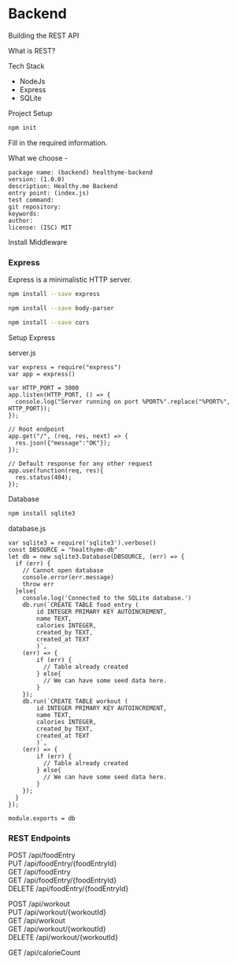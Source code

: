 # Backend 

Building the REST API

What is REST?

Tech Stack

- NodeJs
- Express
- SQLite

Project Setup

```bash
npm init
```

Fill in the required information.

What we choose - 

```
package name: (backend) healthyme-backend
version: (1.0.0)
description: Healthy.me Backend
entry point: (index.js)
test command:
git repository:
keywords:
author:
license: (ISC) MIT
```

Install Middleware


### Express
Express is a minimalistic HTTP server.

```bash
npm install --save express
```

```bash
npm install --save body-parser
```

```bash
npm install --save cors
```

Setup Express 

server.js
```
var express = require("express")
var app = express()

var HTTP_PORT = 3000 
app.listen(HTTP_PORT, () => {
  console.log("Server running on port %PORT%".replace("%PORT%", HTTP_PORT));
});

// Root endpoint
app.get("/", (req, res, next) => {
  res.json({"message":"OK"});
});

// Default response for any other request
app.use(function(req, res){
  res.status(404);
});
```

Database

```bash
npm install sqlite3
```

database.js
```
var sqlite3 = require('sqlite3').verbose()
const DBSOURCE = "healthyme-db"
let db = new sqlite3.Database(DBSOURCE, (err) => {
  if (err) {
    // Cannot open database
    console.error(err.message)
    throw err
  }else{
    console.log('Connected to the SQLite database.')
    db.run(`CREATE TABLE food_entry (
        id INTEGER PRIMARY KEY AUTOINCREMENT,
        name TEXT, 
        calories INTEGER,
        created_by TEXT,
        created_at TEXT
        )`,
    (err) => {
        if (err) {
          // Table already created
        } else{
          // We can have some seed data here.  
        }
    });
    db.run(`CREATE TABLE workout (
        id INTEGER PRIMARY KEY AUTOINCREMENT,
        name TEXT, 
        calories INTEGER,
        created_by TEXT,
        created_at TEXT
        )`,
    (err) => {
        if (err) {
          // Table already created
        } else{
          // We can have some seed data here.  
        }
    });  
  }
});

module.exports = db
```

### REST Endpoints 

POST /api/foodEntry  
PUT /api/foodEntry/{foodEntryId}  
GET /api/foodEntry  
GET /api/foodEntry/{foodEntryId}  
DELETE /api/foodEntry/{foodEntryId}  

POST /api/workout  
PUT /api/workout/{workoutId}  
GET /api/workout  
GET /api/workout/{workoutId}  
DELETE /api/workout/{workoutId}  

GET /api/calorieCount  




